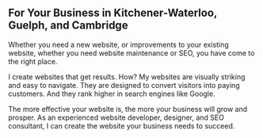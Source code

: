 ## For Your Business in Kitchener-Waterloo, Guelph, and Cambridge

Whether you need a new website, or improvements to your existing website, whether you need website maintenance or SEO, you have come to the right place.

I create websites that get results. How? My websites are visually striking and easy to navigate. They are designed to convert visitors into paying customers. And they rank higher in search engines like Google.

The more effective your website is, the more your business will grow and prosper. As an experienced website developer, designer, and SEO consultant, I can create the website your business needs to succeed.
